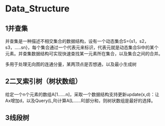 # Data_Structure
## 1并查集
并查集是一种描述不相交集合的数据结构，设有一个动态集合S={s1，s2，s3，.....sn}，每个集合通过一个代表元来标识，代表元就是动态集合Si中的某个元素。并查集数据结构可实现快速查找某一元素所在集合，以及集合之间的合并。

多用于处理无向图的连通分量，某两顶点是否想通，以及最小生成树
## 2二叉索引树（树状数组）
给定一个n个元素的数组A[1……n]，采取一个数据结构支持更新update(x,d)：让Ax增加d，以及Query(L,R)计算A[L……R]部分和，则树状数组是最好的选择。
## 3线段树
